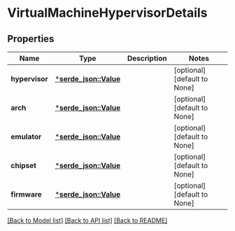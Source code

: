 # VirtualMachineHypervisorDetails

## Properties
Name | Type | Description | Notes
------------ | ------------- | ------------- | -------------
**hypervisor** | [***serde_json::Value**](AnyType.md) |  | [optional] [default to None]
**arch** | [***serde_json::Value**](.md) |  | [optional] [default to None]
**emulator** | [***serde_json::Value**](.md) |  | [optional] [default to None]
**chipset** | [***serde_json::Value**](.md) |  | [optional] [default to None]
**firmware** | [***serde_json::Value**](.md) |  | [optional] [default to None]

[[Back to Model list]](../README.md#documentation-for-models) [[Back to API list]](../README.md#documentation-for-api-endpoints) [[Back to README]](../README.md)


